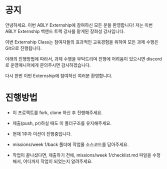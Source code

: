 # 공지

안녕하세요. 이번 ABLY Externship에 참여하신 모든 분들 환영합니다!
저는 이번 ABLY Externship 백엔드 트랙 강사를 맡게된 장희성 강사입니다.

이번 Externship Class는 참여자들의 효과적인 교육경험을 위하여
모든 과제 수행은 Git으로 진행됩니다.

아래의 진행방법에 따라서, 과제 수행을 부탁드리며 진행에 어려움이 있으시면
discord로 운영매니저에게 문의주시면 감사하겠습니다.

다시 한번 이번 Externship에 참여하신 여러분 환영합니다.

# 진행방법

- 이 프로젝트를 fork, clone 하신 후 진행해주세요.

- 제출(push, pr)하실 때도 이 폴더구조를 유지해주세요.

- 현재 1주차 미션이 진행중입니다.

- missions/week 1/back 폴더에 작업물 소스코드를 담아주세요.

- 작업이 끝나셨다면, 제출하기 전에, missions/week 1/checklist.md 파일을 수정해서, 어디까지 작업이 되었는지 알려주세요.
